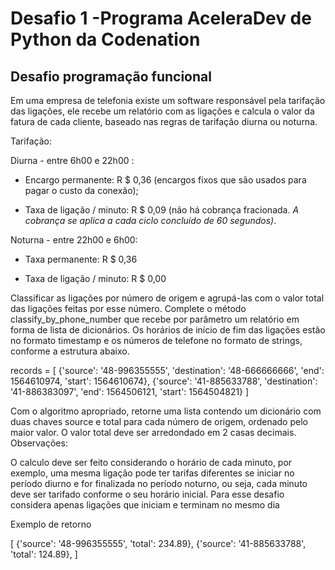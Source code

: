 # Desafio 1 -Programa AceleraDev de Python da Codenation

## Desafio programação funcional

Em uma empresa de telefonia existe um software responsável pela tarifação das ligações, ele recebe um relatório com as ligações e calcula o valor da fatura de cada cliente, baseado nas regras de tarifação diurna ou noturna.

Tarifação:

Diurna - entre 6h00 e 22h00 :
    
   * Encargo permanente: R $ 0,36 (encargos fixos que são usados para pagar o custo da conexão);
    
   * Taxa de ligação / minuto: R $ 0,09 (não há cobrança fracionada. *A cobrança se aplica a cada ciclo concluído de 60 segundos)*.

Noturna - entre 22h00 e 6h00:
    
   * Taxa permanente: R $ 0,36
    
   * Taxa de ligação / minuto: R $ 0,00

Classificar as ligações por número de origem e agrupá-las com o valor total das ligações feitas por esse número. Complete o método classify_by_phone_number que recebe por parâmetro um relatório em forma de lista de dicionários. Os horários de início de fim das ligações estão no formato timestamp e os números de telefone no formato de strings, conforme a estrutura abaixo.

records = [
    {'source': '48-996355555', 'destination': '48-666666666', 'end': 1564610974, 'start': 1564610674},
    {'source': '41-885633788', 'destination': '41-886383097', 'end': 1564506121, 'start': 1564504821}
]

   Com o algoritmo apropriado, retorne uma lista contendo um dicionário com duas chaves source e total para cada número de origem, ordenado pelo maior valor. O valor total deve ser arredondado em 2 casas decimais.
Observações:

   O calculo deve ser feito considerando o horário de cada minuto, por exemplo, uma mesma ligação pode ter tarifas diferentes se iniciar no período diurno e for finalizada no período noturno, ou seja, cada minuto deve ser tarifado conforme o seu horário inicial.
    Para esse desafio considera apenas ligações que iniciam e terminam no mesmo dia

Exemplo de retorno

[
    {'source': '48-996355555', 'total': 234.89},
    {'source': '41-885633788', 'total': 124.89},
]

